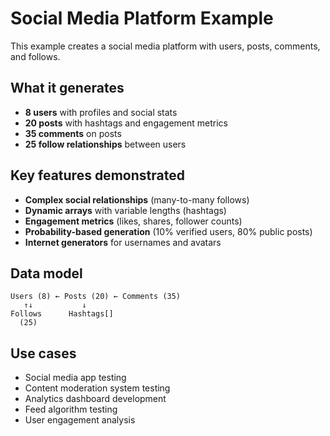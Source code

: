 # Social Media Platform Example

This example creates a social media platform with users, posts, comments, and follows.

## What it generates

- **8 users** with profiles and social stats
- **20 posts** with hashtags and engagement metrics
- **35 comments** on posts
- **25 follow relationships** between users

## Key features demonstrated

- **Complex social relationships** (many-to-many follows)
- **Dynamic arrays** with variable lengths (hashtags)
- **Engagement metrics** (likes, shares, follower counts)
- **Probability-based generation** (10% verified users, 80% public posts)
- **Internet generators** for usernames and avatars

## Data model

```
Users (8) ← Posts (20) ← Comments (35)
   ↑↓           ↓
Follows      Hashtags[]
  (25)
```

## Use cases

- Social media app testing
- Content moderation system testing
- Analytics dashboard development
- Feed algorithm testing
- User engagement analysis
